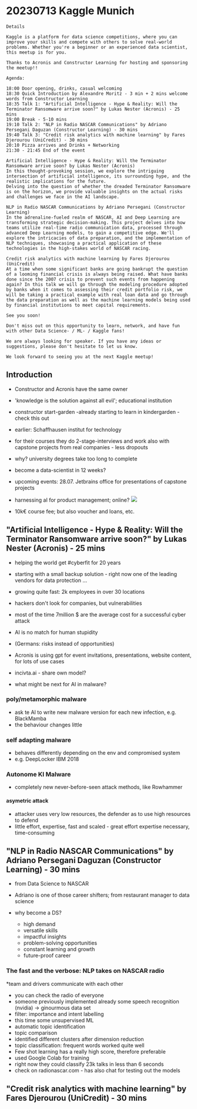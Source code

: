 # 20230713 Kaggle Munich

```
Details

Kaggle is a platform for data science competitions, where you can improve your skills and compete with others to solve real-world problems. Whether you're a beginner or an experienced data scientist, this meetup is for you.

Thanks to Acronis and Constructor Learning for hosting and sponsoring the meetup!!

Agenda:

18:00 Door opening, drinks, casual welcoming
18:30 Quick Introduction by Alexandre Moritz - 3 min + 2 mins welcome words from Constructor Learning
18:35 Talk 1: "Artificial Intelligence - Hype & Reality: Will the Terminator Ransomware arrive soon?" by Lukas Nester (Acronis) - 25 mins
19:00 Break - 5-10 mins
19:10 Talk 2: "NLP in Radio NASCAR Communications" by Adriano Persegani Daguzan (Constructor Learning) - 30 mins
19:40 Talk 3: "Credit risk analytics with machine learning" by Fares Djerourou (UniCredit) - 30 mins
20:10 Pizza arrives and Drinks + Networking
21:30 - 21:45 End of the event

Artificial Intelligence - Hype & Reality: Will the Terminator Ransomware arrive soon? by Lukas Nester (Acronis)
In this thought-provoking session, we explore the intriguing intersection of artificial intelligence, its surrounding hype, and the realistic implications for the future.
Delving into the question of whether the dreaded Terminator Ransomware is on the horizon, we provide valuable insights on the actual risks and challenges we face in the AI landscape.

NLP in Radio NASCAR Communications by Adriano Persegani (Constructor Learning)
In the adrenaline-fueled realm of NASCAR, AI and Deep Learning are transforming strategic decision-making. This project delves into how teams utilize real-time radio communication data, processed through advanced Deep Learning models, to gain a competitive edge. We'll explore the intricacies of data preparation, and the implementation of NLP techniques, showcasing a practical application of these technologies in the high-stakes world of NASCAR racing.

Credit risk analytics with machine learning by Fares Djerourou (UniCredit)
At a time when some significant banks are going bankrupt the question of a looming financial crisis is always being raised. What have banks done since the 2007 crisis to prevent such events from happening again? In this talk we will go through the modeling procedure adopted by banks when it comes to assessing their credit portfolio risk, we will be taking a practical example with real loan data and go through the data preparation as well as the machine learning models being used by financial institutions to meet capital requirements.

See you soon!

Don't miss out on this opportunity to learn, network, and have fun with other Data Science- / ML- / Kaggle fans!

We are always looking for speaker. If you have any ideas or suggestions, please don't hesitate to let us know.

We look forward to seeing you at the next Kaggle meetup!
```

## Introduction
* Constructor and Acronis have the same owner
* 'knowledge is the solution against all evil'; educational institution
*  constructor start-garden -already starting to learn in kindergarden - check this out
* earlier: Schaffhausen institut for technology
* for their courses they do 2-stage-interviews and work also with capstone projects from real companies - less dropouts
* why? university degrees take too long to complete
* become a data-scientist in 12 weeks?

* upcoming events: 28.07. Jetbrains office for presentations of capstone projects
* harnessing aI for product management; online?
![](img00.png)
* 10k€ course fee; but also voucher and loans, etc.

## "Artificial Intelligence - Hype & Reality: Will the Terminator Ransomware arrive soon?" by Lukas Nester (Acronis) - 25 mins
* helping the world get #cyberfit for 20 years
* starting with a small backup solution - right now one of the leading vendors for data protection ...
* growing quite fast: 2k employees in over 30 locations

* hackers don't look for companies, but vulnerabilities
* most of the time 7million $ are the average cost for a successful cyber attack
* AI is no match for human stupidity
* (Germans: risks instead of opportunities)
* Acronis is using gpt for event invitations, presentations, website content, for lots of use cases
*  incivta.ai - share own model?

* what might be next for AI in malware?

### poly/metamorphic malware
* ask te AI to write new malware version for each new infection, e.g. BlackMamba
* the behaviour changes little

### self adapting malware
* behaves differently depending on the env and compromised system
* e.g. DeepLocker IBM 2018

### Autonome KI Malware
* completely new never-before-seen attack methods, like Rowhammer

#### asymetric attack
* attacker uses very low resources, the defender as to use high resources to defend
* little effort, expertise, fast and scaled - great effort expertise necessary, time-consuming

##  "NLP in Radio NASCAR Communications" by Adriano Persegani Daguzan (Constructor Learning) - 30 mins
* from Data Science to NASCAR
* Adriano is one of those career shifters; from restaurant manager to data science

* why become a DS?
  *  high demand
  * versatile skills
  * impactful insights
  * problem-solving opportunities
  * constant learning and growth
  * future-proof career

### The fast and the verbose: NLP takes on NASCAR radio
*team and drivers communicate with each other
* you can check the radio of everyone
* someone previously implemented already some speech recognition (nvidia) -> ginourmous data set
* filter: importance and intent labelling
* this time some unsupervised ML
* automatic topic identification
* topic comparison
* identified different clusters after dimension reduction
* topic classification: frequent words worked quite well
* Few shot learning has a really high score, therefore preferable
* used Google Colab for training
* right now they could classify 23k talks in less than 6 seconds
* check on radionascar.com - has also chat for testing out the models

## "Credit risk analytics with machine learning" by Fares Djerourou (UniCredit) - 30 mins


